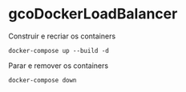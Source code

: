 # gcoDockerLoadBalancer

Construir e recriar os containers
```
docker-compose up --build -d
```

Parar e remover os containers
```
docker-compose down
```
